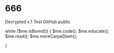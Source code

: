 # 666
Decrypted x.1
Test 
GitHub public

while ($me.isBored())
{
    $me.code();
    $me.educate();   
    $me.read();
    $me.moreCarpeDiem();
    
}
